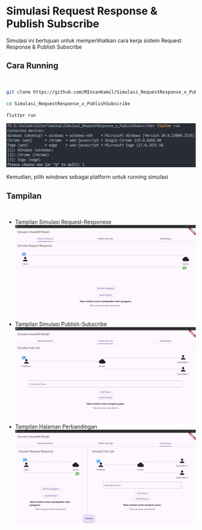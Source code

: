 # Simulasi Request Response & Publish Subscribe

Simulasi ini bertujuan untuk memperlihatkan cara kerja sistem Request Response & Publish Subscribe

## Cara Running
<br>

```bash
git clone https://github.com/MInsanKamil/Simulasi_RequestResponse_x_PublishSubscribe.git
```


```bash
cd Simulasi_RequestResponse_x_PublishSubscribe
```

```bash
flutter run
```
![Alt text](images/ss.png)

Kemudian, pilih windows sebagai platform untuk running simulasi

## Tampilan
<br>

- Tampilan Simulasi Request-Responese
![Alt text](images/ss1.png)
- Tampilan Simulasi Publish-Subscribe
![Alt text](images/ss2.png)
- Tampilan Halaman Perbandingan
![Alt text](images/ss3.png)




